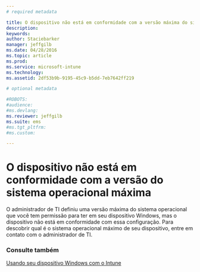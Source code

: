 ```yaml
---
# required metadata

title: O dispositivo não está em conformidade com a versão máxima do sistema operacional | Microsoft Intune
description:
keywords:
author: Staciebarker
manager: jeffgilb
ms.date: 04/28/2016
ms.topic: article
ms.prod:
ms.service: microsoft-intune
ms.technology:
ms.assetid: 2df53b9b-9195-45c9-b5dd-7eb7642ff219

# optional metadata

#ROBOTS:
#audience:
#ms.devlang:
ms.reviewer: jeffgilb
ms.suite: ems
#ms.tgt_pltfrm:
#ms.custom:

---
```



# O dispositivo não está em conformidade com a versão do sistema operacional máxima

O administrador de TI definiu uma versão máxima do sistema operacional que você tem permissão para ter em seu dispositivo Windows, mas o dispositivo não está em conformidade com essa configuração. Para descobrir qual é o sistema operacional máximo de seu dispositivo, entre em contato com o administrador de TI.

### Consulte também
[Usando seu dispositivo Windows com o Intune](using-your-windows-device-with-intune.md)

<!--HONumber=May16_HO1-->


